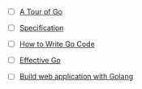 - [ ] [A Tour of Go](http://tour.golang.org/#1)
- [ ] [Specification](http://tip.golang.org/ref/spec)
- [ ] [How to Write Go Code](http://golang.org/doc/code.html)
- [ ] [Effective Go](http://golang.org/doc/effective_go.html)
- [ ] [Build web application with Golang](https://github.com/astaxie/build-web-application-with-golang/blob/master/en/eBook/preface.md)

